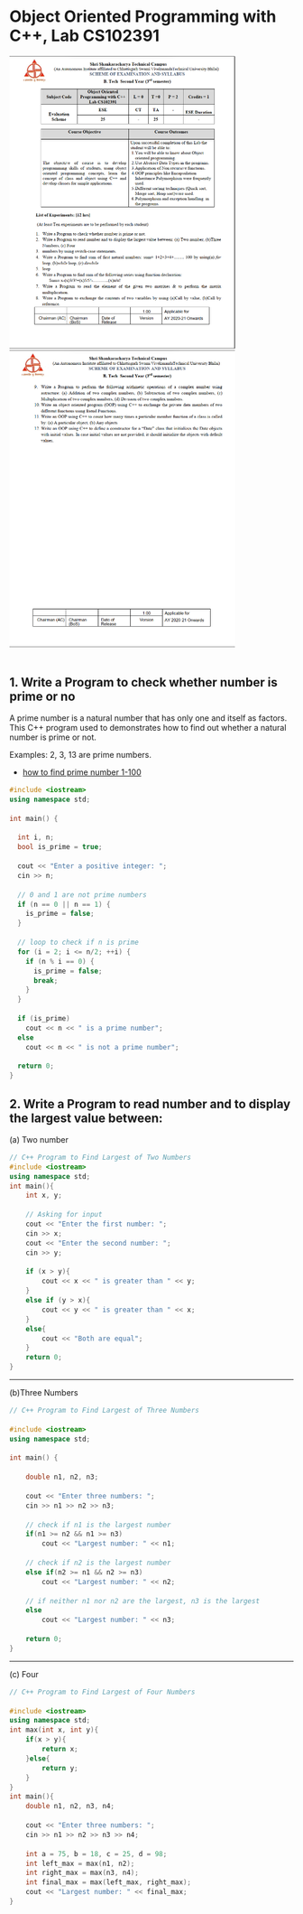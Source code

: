 # Object Oriented Programming with C++, Lab CS102391

<img src="notes/oops1.png" width="400">   
<img src="notes/oops2.png" width="400">  
<br>
<br>

## 1. Write a Program to check whether number is prime or no

A prime number is a natural number that has only one and itself as factors. This C++ program used to demonstrates how to find out whether a natural number is prime or not.

Examples: 2, 3, 13 are prime numbers.

- [how to find prime number 1-100 ](https://www.youtube.com/shorts/uPpLTegQ6Nc)

```c++
#include <iostream>
using namespace std;

int main() {

  int i, n;
  bool is_prime = true;

  cout << "Enter a positive integer: ";
  cin >> n;

  // 0 and 1 are not prime numbers
  if (n == 0 || n == 1) {
    is_prime = false;
  }

  // loop to check if n is prime
  for (i = 2; i <= n/2; ++i) {
    if (n % i == 0) {
      is_prime = false;
      break;
    }
  }

  if (is_prime)
    cout << n << " is a prime number";
  else
    cout << n << " is not a prime number";

  return 0;
}

```

## 2. Write a Program to read number and to display the largest value between:

(a) Two number

```c++
// C++ Program to Find Largest of Two Numbers
#include <iostream>
using namespace std;
int main(){
    int x, y;

    // Asking for input
    cout << "Enter the first number: ";
    cin >> x;
    cout << "Enter the second number: ";
    cin >> y;

    if (x > y){
        cout << x << " is greater than " << y;
    }
    else if (y > x){
        cout << y << " is greater than " << x;
    }
    else{
        cout << "Both are equal";
    }
    return 0;
}
```

---

(b)Three Numbers

```c++
// C++ Program to Find Largest of Three Numbers

#include <iostream>
using namespace std;

int main() {

    double n1, n2, n3;

    cout << "Enter three numbers: ";
    cin >> n1 >> n2 >> n3;

    // check if n1 is the largest number
    if(n1 >= n2 && n1 >= n3)
        cout << "Largest number: " << n1;

    // check if n2 is the largest number
    else if(n2 >= n1 && n2 >= n3)
        cout << "Largest number: " << n2;

    // if neither n1 nor n2 are the largest, n3 is the largest
    else
        cout << "Largest number: " << n3;

    return 0;
}
```

---

(c) Four

```c++
// C++ Program to Find Largest of Four Numbers

#include <iostream>
using namespace std;
int max(int x, int y){
    if(x > y){
        return x;
    }else{
        return y;
    }
}
int main(){
    double n1, n2, n3, n4;

    cout << "Enter three numbers: ";
    cin >> n1 >> n2 >> n3 >> n4;

    int a = 75, b = 18, c = 25, d = 98;
    int left_max = max(n1, n2);
    int right_max = max(n3, n4);
    int final_max = max(left_max, right_max);
    cout << "Largest number: " << final_max;
}
```
